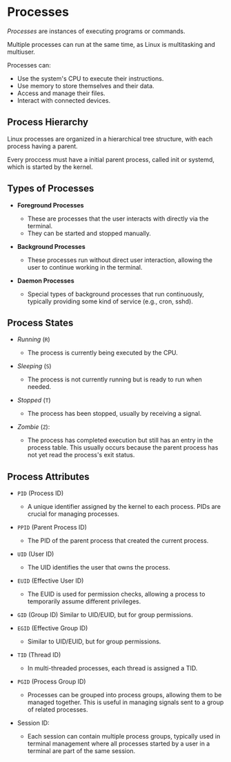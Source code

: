 # Processes

_Processes_ are instances of executing programs or commands.

Multiple processes can run at the same time, as Linux is multitasking and multiuser.

Processes can:

- Use the system's CPU to execute their instructions.
- Use memory to store themselves and their data.
- Access and manage their files.
- Interact with connected devices.

## Process Hierarchy

Linux processes are organized in a hierarchical tree structure, with each process having a parent.

Every proccess must have a initial parent process, called init or systemd, which is started by the kernel.

## Types of Processes

- **Foreground Processes**

  - These are processes that the user interacts with directly via the terminal.
  - They can be started and stopped manually.

- **Background Processes**

  - These processes run without direct user interaction, allowing the user to continue working in the terminal.

- **Daemon Processes**
  - Special types of background processes that run continuously, typically providing some kind of service (e.g., cron, sshd).

## Process States

- _*Running*_ (`R`)

  - The process is currently being executed by the CPU.

- _Sleeping_ (`S`)

  - The process is not currently running but is ready to run when needed.

- _Stopped_ (`T`)

  - The process has been stopped, usually by receiving a signal.

- _Zombie_ (`Z`):
  - The process has completed execution but still has an entry in the process table. This usually occurs because the parent process has not yet read the process's exit status.

## Process Attributes

- `PID` (Process ID)

  - A unique identifier assigned by the kernel to each process. PIDs are crucial for managing processes.

- `PPID` (Parent Process ID)

  - The PID of the parent process that created the current process.

- `UID` (User ID)

  - The UID identifies the user that owns the process.

- `EUID` (Effective User ID)

  - The EUID is used for permission checks, allowing a process to temporarily assume different privileges.

- `GID` (Group ID)
  Similar to UID/EUID, but for group permissions.

- `EGID` (Effective Group ID)

  - Similar to UID/EUID, but for group permissions.

- `TID` (Thread ID)

  - In multi-threaded processes, each thread is assigned a TID.

- `PGID` (Process Group ID)

  - Processes can be grouped into process groups, allowing them to be managed together. This is useful in managing signals sent to a group of related processes.

- Session ID:
  - Each session can contain multiple process groups, typically used in terminal management where all processes started by a user in a terminal are part of the same session.
